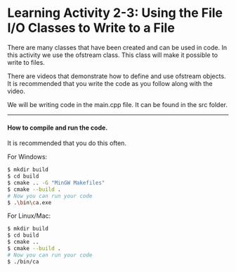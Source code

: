# Learning Activity 2-3: Using the File I/O Classes to Write to a File
There are many classes that have been created and can be used in code. In this 
activity we use the ofstream class. This class will make it
possible to write to files.

There are videos that demonstrate how to define and use ofstream objects.
It is recommended that you write the code as you follow along with the video.

We will be writing code in the main.cpp file. It can be found in the src 
folder.

---

#### How to compile and run the code. 

It is recommended that you do this often.

For Windows:
```bash
$ mkdir build
$ cd build
$ cmake .. -G "MinGW Makefiles"
$ cmake --build .
# Now you can run your code
$ .\bin\ca.exe
```
For Linux/Mac:
```bash
$ mkdir build
$ cd build
$ cmake ..
$ cmake --build .
# Now you can run your code
$ ./bin/ca
```

